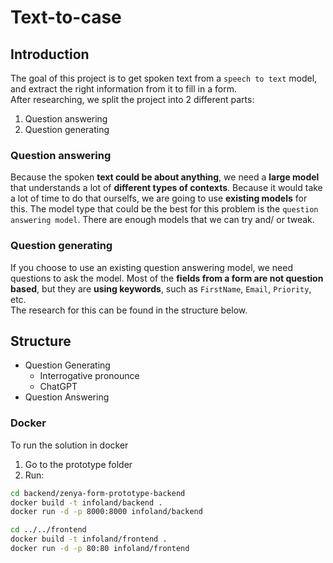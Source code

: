 # Text-to-case

## Introduction
The goal of this project is to get spoken text from a `speech to text` model, and extract the right information from it to fill in a form.<br>
After researching, we split the project into 2 different parts:<br>
1. Question answering
2. Question generating

### Question answering
Because the spoken **text could be about anything**, we need a **large model** that understands a lot of **different types of contexts**. Because it would take a lot of time to do that ourselfs, we are going to use **existing models** for this. The model type that could be the best for this problem is the `question answering model`. There are enough models that we can try and/ or tweak.
### Question generating
If you choose to use an existing question answering model, we need questions to ask the model. Most of the **fields from a form are not question based**, but they are **using keywords**, such as `FirstName`, `Email`, `Priority`, etc.<br> 
The research for this can be found in the structure below.


## Structure
- Question Generating
    - Interrogative pronounce
    - ChatGPT
- Question Answering

### Docker
To run the solution in docker
1. Go to the prototype folder
2. Run:
```bash
cd backend/zenya-form-prototype-backend
docker build -t infoland/backend .
docker run -d -p 8000:8000 infoland/backend

cd ../../frontend
docker build -t infoland/frontend .
docker run -d -p 80:80 infoland/frontend
```